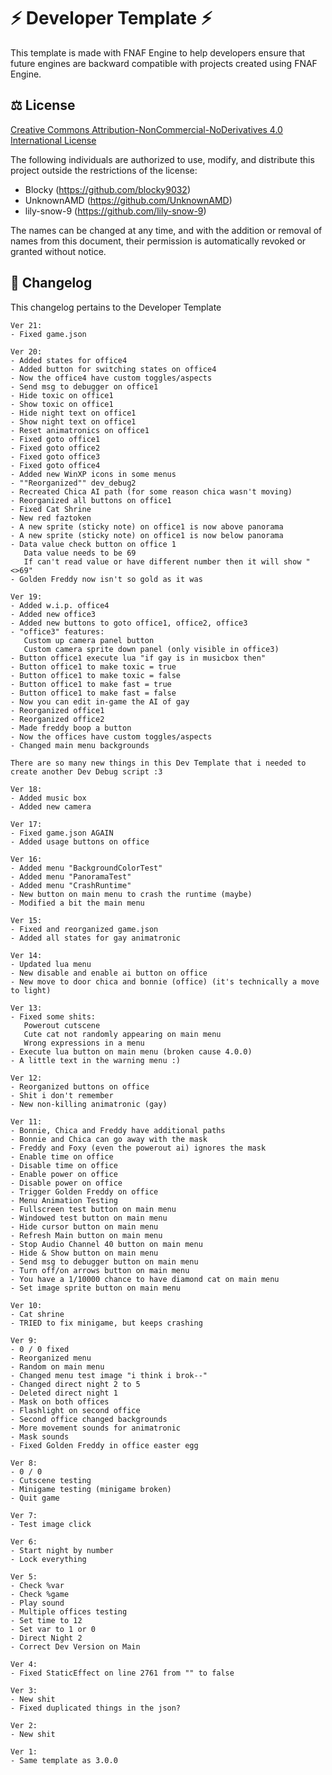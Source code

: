 # ⚡ Developer Template ⚡
This template is made with FNAF Engine to help developers ensure that future engines are backward compatible with projects created using FNAF Engine.

## ⚖️ License
[Creative Commons Attribution-NonCommercial-NoDerivatives 4.0 International License](https://creativecommons.org/licenses/by-nc-nd/4.0/)

The following individuals are authorized to use, modify, and distribute this project outside the restrictions of the license:
- Blocky (https://github.com/blocky9032)
- UnknownAMD (https://github.com/UnknownAMD)
- lily-snow-9 (https://github.com/lily-snow-9)

The names can be changed at any time, and with the addition or removal of names from this document, their permission is automatically revoked or granted without notice.

## 📜 Changelog
This changelog pertains to the Developer Template

```
Ver 21:
- Fixed game.json

Ver 20:
- Added states for office4
- Added button for switching states on office4
- Now the office4 have custom toggles/aspects
- Send msg to debugger on office1
- Hide toxic on office1
- Show toxic on office1
- Hide night text on office1
- Show night text on office1
- Reset animatronics on office1
- Fixed goto office1
- Fixed goto office2
- Fixed goto office3
- Fixed goto office4
- Added new WinXP icons in some menus
- ""Reorganized"" dev_debug2
- Recreated Chica AI path (for some reason chica wasn't moving)
- Reorganized all buttons on office1
- Fixed Cat Shrine
- New red faztoken
- A new sprite (sticky note) on office1 is now above panorama
- A new sprite (sticky note) on office1 is now below panorama
- Data value check button on office 1
   Data value needs to be 69
   If can't read value or have different number then it will show "<>69"
- Golden Freddy now isn't so gold as it was

Ver 19:
- Added w.i.p. office4
- Added new office3
- Added new buttons to goto office1, office2, office3
- "office3" features:
   Custom up camera panel button
   Custom camera sprite down panel (only visible in office3)
- Button office1 execute lua "if gay is in musicbox then"
- Button office1 to make toxic = true
- Button office1 to make toxic = false
- Button office1 to make fast = true
- Button office1 to make fast = false
- Now you can edit in-game the AI of gay
- Reorganized office1
- Reorganized office2
- Made freddy boop a button
- Now the offices have custom toggles/aspects
- Changed main menu backgrounds

There are so many new things in this Dev Template that i needed to create another Dev Debug script :3

Ver 18:
- Added music box
- Added new camera

Ver 17:
- Fixed game.json AGAIN
- Added usage buttons on office

Ver 16:
- Added menu "BackgroundColorTest"
- Added menu "PanoramaTest"
- Added menu "CrashRuntime"
- New button on main menu to crash the runtime (maybe)
- Modified a bit the main menu

Ver 15:
- Fixed and reorganized game.json
- Added all states for gay animatronic

Ver 14:
- Updated lua menu
- New disable and enable ai button on office
- New move to door chica and bonnie (office) (it's technically a move to light)

Ver 13:
- Fixed some shits:
   Powerout cutscene
   Cute cat not randomly appearing on main menu
   Wrong expressions in a menu
- Execute lua button on main menu (broken cause 4.0.0)
- A little text in the warning menu :)

Ver 12:
- Reorganized buttons on office
- Shit i don't remember
- New non-killing animatronic (gay)

Ver 11:
- Bonnie, Chica and Freddy have additional paths
- Bonnie and Chica can go away with the mask
- Freddy and Foxy (even the powerout ai) ignores the mask
- Enable time on office
- Disable time on office
- Enable power on office
- Disable power on office
- Trigger Golden Freddy on office
- Menu Animation Testing
- Fullscreen test button on main menu
- Windowed test button on main menu
- Hide cursor button on main menu
- Refresh Main button on main menu
- Stop Audio Channel 40 button on main menu
- Hide & Show button on main menu
- Send msg to debugger button on main menu
- Turn off/on arrows button on main menu
- You have a 1/10000 chance to have diamond cat on main menu
- Set image sprite button on main menu

Ver 10:
- Cat shrine
- TRIED to fix minigame, but keeps crashing

Ver 9:
- 0 / 0 fixed
- Reorganized menu
- Random on main menu
- Changed menu test image "i think i brok--"
- Changed direct night 2 to 5
- Deleted direct night 1
- Mask on both offices
- Flashlight on second office
- Second office changed backgrounds
- More movement sounds for animatronic
- Mask sounds
- Fixed Golden Freddy in office easter egg

Ver 8:
- 0 / 0
- Cutscene testing
- Minigame testing (minigame broken)
- Quit game

Ver 7:
- Test image click

Ver 6:
- Start night by number
- Lock everything

Ver 5:
- Check %var
- Check %game
- Play sound
- Multiple offices testing
- Set time to 12
- Set var to 1 or 0
- Direct Night 2
- Correct Dev Version on Main

Ver 4:
- Fixed StaticEffect on line 2761 from "" to false

Ver 3:
- New shit
- Fixed duplicated things in the json?

Ver 2:
- New shit

Ver 1:
- Same template as 3.0.0
```
